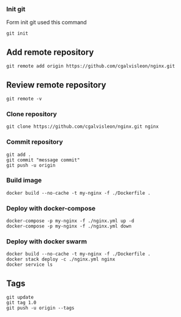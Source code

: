 ### Init git

Form init git used this command

```
git init
```

## Add remote repository

```
git remote add origin https://github.com/cgalvisleon/nginx.git
```

## Review remote repository

```
git remote -v
```

### Clone repository

```
git clone https://github.com/cgalvisleon/nginx.git nginx
```

### Commit repository

```
git add .
git commit "message commit"
git push -u origin
```

### Build image

```
docker build --no-cache -t my-nginx -f ./Dockerfile .
```

### Deploy with docker-compose

```
docker-compose -p my-nginx -f ./nginx.yml up -d
docker-compose -p my-nginx -f ./nginx.yml down
```

### Deploy with docker swarm

```
docker build --no-cache -t my-nginx -f ./Dockerfile .
docker stack deploy -c ./nginx.yml nginx
docker service ls
```

## Tags

```
git update
git tag 1.0
git push -u origin --tags
```
